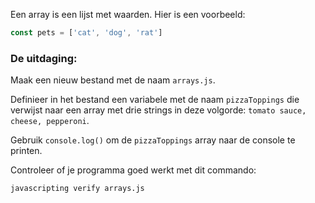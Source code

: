 Een array is een lijst met waarden. Hier is een voorbeeld:

```js
const pets = ['cat', 'dog', 'rat']
```

### De uitdaging:

Maak een nieuw bestand met de naam `arrays.js`.

Definieer in het bestand een variabele met de naam `pizzaToppings` die verwijst naar een array met drie strings in deze volgorde: `tomato sauce, cheese, pepperoni`.

Gebruik `console.log()` om de `pizzaToppings` array naar de console te printen.

Controleer of je programma goed werkt met dit commando:

```bash
javascripting verify arrays.js
```
